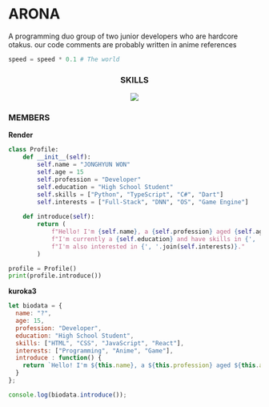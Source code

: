 # ARONA
A programming duo group of two junior developers who are hardcore otakus. our code comments are probably written in anime references
```python
speed = speed * 0.1 # The world
```


<h3 align="center">SKILLS</h3>
<p align="center">
  <a href="https://skillicons.dev">
    <img src="https://skillicons.dev/icons?i=git,react,kotlin,js,python,dotnet,java,idea,fastapi,flutter,unity,vim&perline=6" />
  </a>
</p>

### MEMBERS
**Render**
```python
class Profile:
    def __init__(self):
        self.name = "JONGHYUN WON"
        self.age = 15
        self.profession = "Developer"
        self.education = "High School Student"
        self.skills = ["Python", "TypeScript", "C#", "Dart"]
        self.interests = ["Full-Stack", "DNN", "OS", "Game Engine"]
    
    def introduce(self):
        return (
            f"Hello! I'm {self.name}, a {self.profession} aged {self.age}. "
            f"I'm currently a {self.education} and have skills in {', '.join(self.skills)}. "
            f"I'm also interested in {', '.join(self.interests)}."
        )

profile = Profile()
print(profile.introduce())
```
**kuroka3**
```javascript
let biodata = {
  name: "?",
  age: 15,
  profession: "Developer",
  education: "High School Student",
  skills: ["HTML", "CSS", "JavaScript", "React"],
  interests: ["Programming", "Anime", "Game"],
  introduce : function() {
    return `Hello! I'm ${this.name}, a ${this.profession} aged ${this.age}. I'm currently a ${this.education} and have skills in ${this.skills.join(", ")}. I'm also interested in ${this.interests.join(", ")}.`;
  }
};

console.log(biodata.introduce());
```
